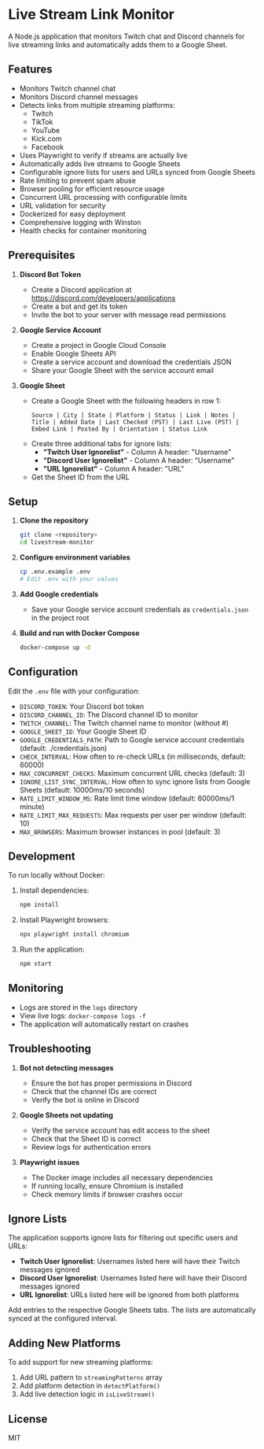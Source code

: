 # Live Stream Link Monitor

A Node.js application that monitors Twitch chat and Discord channels for live streaming links and automatically adds them to a Google Sheet.

## Features

- Monitors Twitch channel chat
- Monitors Discord channel messages
- Detects links from multiple streaming platforms:
  - Twitch
  - TikTok
  - YouTube
  - Kick.com
  - Facebook
- Uses Playwright to verify if streams are actually live
- Automatically adds live streams to Google Sheets
- Configurable ignore lists for users and URLs synced from Google Sheets
- Rate limiting to prevent spam abuse
- Browser pooling for efficient resource usage
- Concurrent URL processing with configurable limits
- URL validation for security
- Dockerized for easy deployment
- Comprehensive logging with Winston
- Health checks for container monitoring

## Prerequisites

1. **Discord Bot Token**
   - Create a Discord application at https://discord.com/developers/applications
   - Create a bot and get its token
   - Invite the bot to your server with message read permissions

2. **Google Service Account**
   - Create a project in Google Cloud Console
   - Enable Google Sheets API
   - Create a service account and download the credentials JSON
   - Share your Google Sheet with the service account email

3. **Google Sheet**
   - Create a Google Sheet with the following headers in row 1:
     ```
     Source | City | State | Platform | Status | Link | Notes | Title | Added Date | Last Checked (PST) | Last Live (PST) | Embed Link | Posted By | Orientation | Status Link
     ```
   - Create three additional tabs for ignore lists:
     - **"Twitch User Ignorelist"** - Column A header: "Username"
     - **"Discord User Ignorelist"** - Column A header: "Username"
     - **"URL Ignorelist"** - Column A header: "URL"
   - Get the Sheet ID from the URL

## Setup

1. **Clone the repository**
   ```bash
   git clone <repository>
   cd livestream-monitor
   ```

2. **Configure environment variables**
   ```bash
   cp .env.example .env
   # Edit .env with your values
   ```

3. **Add Google credentials**
   - Save your Google service account credentials as `credentials.json` in the project root

4. **Build and run with Docker Compose**
   ```bash
   docker-compose up -d
   ```

## Configuration

Edit the `.env` file with your configuration:

- `DISCORD_TOKEN`: Your Discord bot token
- `DISCORD_CHANNEL_ID`: The Discord channel ID to monitor
- `TWITCH_CHANNEL`: The Twitch channel name to monitor (without #)
- `GOOGLE_SHEET_ID`: Your Google Sheet ID
- `GOOGLE_CREDENTIALS_PATH`: Path to Google service account credentials (default: ./credentials.json)
- `CHECK_INTERVAL`: How often to re-check URLs (in milliseconds, default: 60000)
- `MAX_CONCURRENT_CHECKS`: Maximum concurrent URL checks (default: 3)
- `IGNORE_LIST_SYNC_INTERVAL`: How often to sync ignore lists from Google Sheets (default: 10000ms/10 seconds)
- `RATE_LIMIT_WINDOW_MS`: Rate limit time window (default: 60000ms/1 minute)
- `RATE_LIMIT_MAX_REQUESTS`: Max requests per user per window (default: 10)
- `MAX_BROWSERS`: Maximum browser instances in pool (default: 3)

## Development

To run locally without Docker:

1. Install dependencies:
   ```bash
   npm install
   ```

2. Install Playwright browsers:
   ```bash
   npx playwright install chromium
   ```

3. Run the application:
   ```bash
   npm start
   ```

## Monitoring

- Logs are stored in the `logs` directory
- View live logs: `docker-compose logs -f`
- The application will automatically restart on crashes

## Troubleshooting

1. **Bot not detecting messages**
   - Ensure the bot has proper permissions in Discord
   - Check that the channel IDs are correct
   - Verify the bot is online in Discord

2. **Google Sheets not updating**
   - Verify the service account has edit access to the sheet
   - Check that the Sheet ID is correct
   - Review logs for authentication errors

3. **Playwright issues**
   - The Docker image includes all necessary dependencies
   - If running locally, ensure Chromium is installed
   - Check memory limits if browser crashes occur

## Ignore Lists

The application supports ignore lists for filtering out specific users and URLs:

- **Twitch User Ignorelist**: Usernames listed here will have their Twitch messages ignored
- **Discord User Ignorelist**: Usernames listed here will have their Discord messages ignored  
- **URL Ignorelist**: URLs listed here will be ignored from both platforms

Add entries to the respective Google Sheets tabs. The lists are automatically synced at the configured interval.

## Adding New Platforms

To add support for new streaming platforms:

1. Add URL pattern to `streamingPatterns` array
2. Add platform detection in `detectPlatform()`
3. Add live detection logic in `isLiveStream()`

## License

MIT